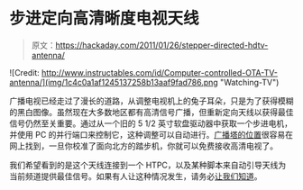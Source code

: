 # 步进定向高清晰度电视天线

> 原文：<https://hackaday.com/2011/01/26/stepper-directed-hdtv-antenna/>

![Credit: http://www.instructables.com/id/Computer-controlled-OTA-TV-antenna/](img/1c4c0a1af1245137258b13aaf9fad786.png "Watching-TV")

广播电视已经走过了漫长的道路，从调整电视机上的兔子耳朵，只是为了获得模糊的黑白图像。虽然现在大多数地区都有高清信号广播，但重新定向天线以获得最佳信号仍然至关重要。通过从一个旧的 5 1/2 英寸软盘驱动器中获取一个步进电机，并使用 PC 的并行端口来控制它，这种调整可以自动进行。[广播塔的位置](http://www.tvfool.com/index.php)很容易在网上找到，一旦你校准了面向北方的踏步机，你就可以免费接收高清电视了。

我们希望看到的是这个天线连接到一个 HTPC，以及某种脚本来自动引导天线为当前频道提供最佳信号。如果有人让这种情况发生，请务必[让我们知道](http://hackaday.com/contact-hack-a-day/)。